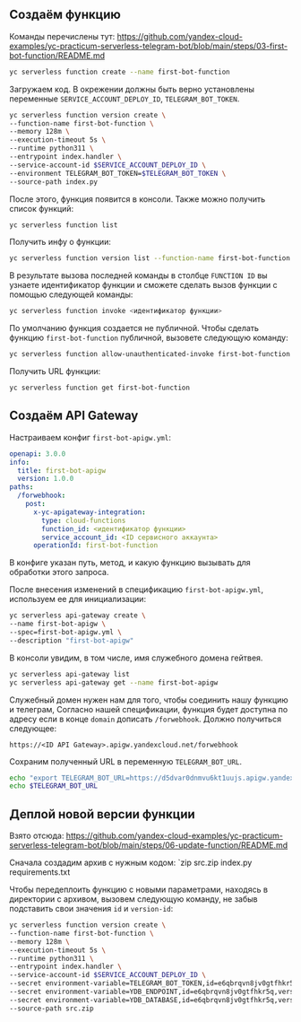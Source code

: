 ## Создаём функцию

Команды перечислены тут: https://github.com/yandex-cloud-examples/yc-practicum-serverless-telegram-bot/blob/main/steps/03-first-bot-function/README.md

```bash
yc serverless function create --name first-bot-function
```

Загружаем код. В окрежении должны быть верно установлены переменные `SERVICE_ACCOUNT_DEPLOY_ID`, `TELEGRAM_BOT_TOKEN`.

```bash
yc serverless function version create \
--function-name first-bot-function \
--memory 128m \
--execution-timeout 5s \
--runtime python311 \
--entrypoint index.handler \
--service-account-id $SERVICE_ACCOUNT_DEPLOY_ID \
--environment TELEGRAM_BOT_TOKEN=$TELEGRAM_BOT_TOKEN \
--source-path index.py
```

После этого, функция появится в консоли. Также можно получить список функций:

```bash
yc serverless function list
```

Получить инфу о функции:

```bash
yc serverless function version list --function-name first-bot-function
```

В результате вызова последней команды в столбце `FUNCTION ID` вы узнаете идентификатор функции и сможете сделать вызов функции с помощью следующей команды:

```bash
yc serverless function invoke <идентификатор функции>
```

По умолчанию функция создается не публичной. Чтобы сделать функцию `first-bot-function` публичной, вызовете следующую команду:

```bash
yc serverless function allow-unauthenticated-invoke first-bot-function
```

Получить URL функции:

```bash
yc serverless function get first-bot-function
```

## Создаём API Gateway

Настраиваем конфиг `first-bot-apigw.yml`:

```yaml
openapi: 3.0.0
info:
  title: first-bot-apigw
  version: 1.0.0
paths:
  /forwebhook:
    post:
      x-yc-apigateway-integration:
        type: cloud-functions
        function_id: <идентификатор функции>
        service_account_id: <ID сервисного аккаунта>
      operationId: first-bot-function
```

В конфиге указан путь, метод, и какую функцию вызывать для обработки этого запроса.

После внесения изменений в спецификацию `first-bot-apigw.yml`, используем ее для инициализации:

```bash
yc serverless api-gateway create \
--name first-bot-apigw \
--spec=first-bot-apigw.yml \
--description "first-bot-apigw"
```

В консоли увидим, в том числе, имя служебного домена гейтвея.

```bash
yc serverless api-gateway list
yc serverless api-gateway get --name first-bot-apigw
```

Служебный домен нужен нам для того, чтобы соединить нашу функцию и телеграм, Согласно нашей спецификации, функция будет доступна по адресу если в конце `domain` дописать `/forwebhook`. Должно получиться следующее:

```
https://<ID API Gateway>.apigw.yandexcloud.net/forwebhook
```

Сохраним полученный URL в переменную `TELEGRAM_BOT_URL`.

```bash
echo "export TELEGRAM_BOT_URL=https://d5dvar0dnmvu6kt1uujs.apigw.yandexcloud.net/forwebhook" >> ~/.bashrc && . ~/.bashrc
echo $TELEGRAM_BOT_URL
```

## Деплой новой версии функции

Взято отсюда: https://github.com/yandex-cloud-examples/yc-practicum-serverless-telegram-bot/blob/main/steps/06-update-function/README.md

Сначала создадим архив с нужным кодом:  `zip src.zip index.py requirements.txt

Чтобы передеплоить функцию с новыми параметрами, находясь в директории с архивом, вызовем следующую команду, не забыв подставить свои значения `id` и `version-id`:

```bash
yc serverless function version create \
--function-name first-bot-function \
--memory 128m \
--execution-timeout 5s \
--runtime python311 \
--entrypoint index.handler \
--service-account-id $SERVICE_ACCOUNT_DEPLOY_ID \
--secret environment-variable=TELEGRAM_BOT_TOKEN,id=e6qbrqvn8jv0gtfhkr5q,version-id=e6qej8pukfhq94petq0t,key=TELEGRAM_BOT_TOKEN \
--secret environment-variable=YDB_ENDPOINT,id=e6qbrqvn8jv0gtfhkr5q,version-id=e6qej8pukfhq94petq0t,key=YDB_ENDPOINT \
--secret environment-variable=YDB_DATABASE,id=e6qbrqvn8jv0gtfhkr5q,version-id=e6qej8pukfhq94petq0t,key=YDB_DATABASE \
--source-path src.zip
```